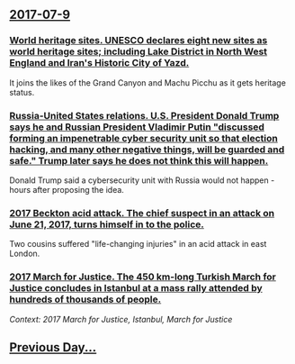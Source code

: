 ## [2017-07-9](/news/2017/07/9/index.md)

### [World heritage sites. UNESCO declares eight new sites as world heritage sites; including Lake District in North West England and Iran's Historic City of Yazd. ](/news/2017/07/9/world-heritage-sites-unesco-declares-eight-new-sites-as-world-heritage-sites-including-lake-district-in-north-west-england-and-iran-s-hist.md)
It joins the likes of the Grand Canyon and Machu Picchu as it gets heritage status.

### [Russia-United States relations. U.S. President Donald Trump says he and Russian President Vladimir Putin "discussed forming an impenetrable cyber security unit so that election hacking, and many other negative things, will be guarded and safe." Trump later says he does not think this will happen. ](/news/2017/07/9/russia-united-states-relations-u-s-president-donald-trump-says-he-and-russian-president-vladimir-putin-discussed-forming-an-impenetrabl.md)
Donald Trump said a cybersecurity unit with Russia would not happen - hours after proposing the idea.

### [2017 Beckton acid attack. The chief suspect in an attack on June 21, 2017, turns himself in to the police. ](/news/2017/07/9/2017-beckton-acid-attack-the-chief-suspect-in-an-attack-on-june-21-2017-turns-himself-in-to-the-police.md)
Two cousins suffered &quot;life-changing injuries&quot; in an acid attack in east London.

### [2017 March for Justice. The 450 km-long Turkish March for Justice concludes in Istanbul at a mass rally attended by hundreds of thousands of people. ](/news/2017/07/9/2017-march-for-justice-the-450-km-long-turkish-march-for-justice-concludes-in-istanbul-at-a-mass-rally-attended-by-hundreds-of-thousands-of.md)
_Context: 2017 March for Justice, Istanbul, March for Justice_

## [Previous Day...](/news/2017/07/8/index.md)

